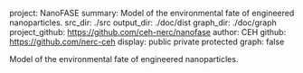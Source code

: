 project:        NanoFASE
summary:        Model of the environmental fate of engineered nanoparticles.
src_dir:        ./src
output_dir:     ./doc/dist
graph_dir:      ./doc/graph
project_github: https://github.com/ceh-nerc/nanofase
author:         CEH
github:         https://github.com/nerc-ceh
display:        public
                private
                protected
graph:          false


Model of the environmental fate of engineered nanoparticles.